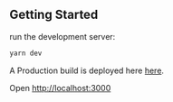 ## Getting Started

run the development server:

```bash
yarn dev
```

A Production build is deployed here [here]([https://weather-protiks.vercel.app/](https://weather-app-eight-roan-38.vercel.app/)).

Open [http://localhost:3000](http://localhost:3000)

